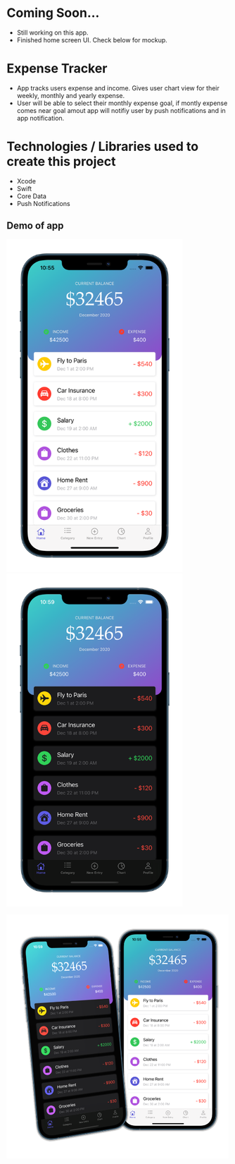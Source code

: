 # Coming Soon... 
- Still working on this app.
- Finished home screen UI. Check below for mockup.

# Expense Tracker
- App tracks users expense and income. Gives user chart view for their weekly, monthly and yearly expense. 
- User will be able to select their monthly expense goal, if montly expense comes near goal amout app will notifiy user by push notifications and in app notification.

# Technologies / Libraries used to create this project
- Xcode
- Swift
- Core Data
- Push Notifications

 ## Demo of app
 <img src="mockup/expenseTrackerLight.png" width="400"> <img src="mockup/expenseTrackerDark.png" width="400">
 
 <img src="mockup/ExpenseTracker.png" width="800">
